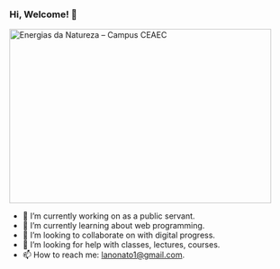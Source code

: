 ### Hi, Welcome! 👋

<img src="https://campusceaec.org/wp-content/uploads/2021/09/natureza_bioenergia-1024x683.png" jsaction="VQAsE" class="r48jcc pT0Scc iPVvYb" style="max-width: 1024px; height: 310px; margin: 0px; width: 465px;" alt="Energias da Natureza – Campus CEAEC" jsname="kn3ccd" aria-hidden="false">


- 🔭 I’m currently working on as a public servant.
- 🌱 I’m currently learning about web programming.
- 👯 I’m looking to collaborate on with digital progress.
- 🤔 I’m looking for help with classes, lectures, courses.
- 📫 How to reach me: lanonato1@gmail.com.

